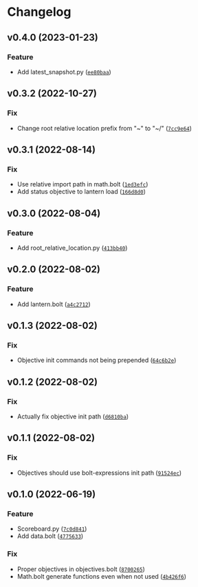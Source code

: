 # Changelog

<!--next-version-placeholder-->

## v0.4.0 (2023-01-23)
### Feature
* Add latest_snapshot.py ([`ee80baa`](https://github.com/TheWii/beet-plugins/commit/ee80baa702045e72880df77d872514ac5e74687c))

## v0.3.2 (2022-10-27)
### Fix
* Change root relative location prefix from "~" to "~/" ([`7cc9e64`](https://github.com/TheWii/beet-plugins/commit/7cc9e6487e4d2aa301469e584cdbf22c1e92b1ee))

## v0.3.1 (2022-08-14)
### Fix
* Use relative import path in math.bolt ([`1ed3efc`](https://github.com/TheWii/beet-plugins/commit/1ed3efc299fccf2d57f365fcaebd7afec6bbce4c))
* Add status objective to lantern load ([`166d8d0`](https://github.com/TheWii/beet-plugins/commit/166d8d0cbac41e440f538b8fe5472c3fb5b18b01))

## v0.3.0 (2022-08-04)
### Feature
* Add root_relative_location.py ([`413bb40`](https://github.com/TheWii/beet-plugins/commit/413bb407262401a503c31e76205d5fda55c98f8e))

## v0.2.0 (2022-08-02)
### Feature
* Add lantern.bolt ([`a4c2712`](https://github.com/TheWii/beet-plugins/commit/a4c2712e00ebeb85b6e6bb3caca5bcceac339f7e))

## v0.1.3 (2022-08-02)
### Fix
* Objective init commands not being prepended ([`64c6b2e`](https://github.com/TheWii/beet-plugins/commit/64c6b2e5f47ed2971dc92ca11d4990712944cd53))

## v0.1.2 (2022-08-02)
### Fix
* Actually fix objective init path ([`d6810ba`](https://github.com/TheWii/beet-plugins/commit/d6810ba6b10ec868867f0fa59a00a44b03ef7408))

## v0.1.1 (2022-08-02)
### Fix
* Objectives should use bolt-expressions init path ([`91524ec`](https://github.com/TheWii/beet-plugins/commit/91524ec2c91b257fd6a2c75aa176b468461f0f09))

## v0.1.0 (2022-06-19)
### Feature
* Scoreboard.py ([`7c0d841`](https://github.com/TheWii/beet-plugins/commit/7c0d841389dfd4a2c9ff60fc337385186a8e6712))
* Add data.bolt ([`4775633`](https://github.com/TheWii/beet-plugins/commit/4775633987129c24dc4b277224775e6337a4d22e))

### Fix
* Proper objectives in objectives.bolt ([`8700265`](https://github.com/TheWii/beet-plugins/commit/870026575542201e82785f0026694a567a003870))
* Math.bolt generate functions even when not used ([`4b426f6`](https://github.com/TheWii/beet-plugins/commit/4b426f696578ec882fae355d4aa58901272a7448))
